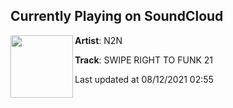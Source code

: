 ## Currently Playing on SoundCloud

[<img align="left" width="100" src="https://i1.sndcdn.com/artworks-OdOuA8JiXOqcr9n1-ValpDg-t500x500.jpg">](https://soundcloud.com/n2nmusic/swiperight21)

**Artist**: N2N 

**Track**: SWIPE RIGHT TO FUNK 21

Last updated at 08/12/2021 02:55
